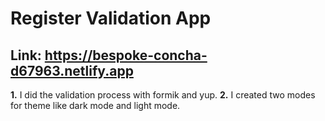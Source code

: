 # Register Validation App

## Link: https://bespoke-concha-d67963.netlify.app
**1.** I did the validation process with formik and yup.
**2.** I created two modes for theme like dark mode and light mode.